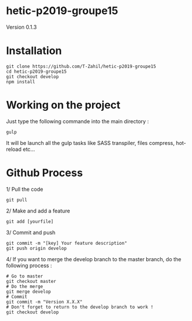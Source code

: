 # hetic-p2019-groupe15

Version 0.1.3

# Installation

```
git clone https://github.com/T-Zahil/hetic-p2019-groupe15
cd hetic-p2019-groupe15
git checkout develop
npm install
```

# Working on the project

Just type the following commande into the main directory : 
```
gulp
```
It will be launch all the gulp tasks like SASS transpiler, files compress, hot-reload etc...

# Github Process

1/ Pull the code
```
git pull
```

2/ Make and add a feature
```
git add [yourfile]
```

3/ Commit and push
```
git commit -m "[key] Your feature description"
git push origin develop
```

4/ If you want to merge the develop branch to the master branch, do the following process :
```
# Go to master
git checkout master
# Do the merge
git merge develop
# Commit
git commit -m "Version X.X.X"
# Don't forget to return to the develop branch to work !
git checkout develop
```
